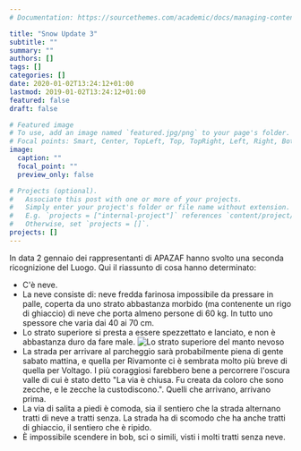 ```yaml
---
# Documentation: https://sourcethemes.com/academic/docs/managing-content/

title: "Snow Update 3"
subtitle: ""
summary: ""
authors: []
tags: []
categories: []
date: 2020-01-02T13:24:12+01:00
lastmod: 2019-01-02T13:24:12+01:00
featured: false
draft: false

# Featured image
# To use, add an image named `featured.jpg/png` to your page's folder.
# Focal points: Smart, Center, TopLeft, Top, TopRight, Left, Right, BottomLeft, Bottom, BottomRight.
image:
  caption: ""
  focal_point: ""
  preview_only: false

# Projects (optional).
#   Associate this post with one or more of your projects.
#   Simply enter your project's folder or file name without extension.
#   E.g. `projects = ["internal-project"]` references `content/project/deep-learning/index.md`.
#   Otherwise, set `projects = []`.
projects: []
---
```


In data 2 gennaio dei rappresentanti di APAZAF hanno svolto una seconda ricognizione del Luogo. Qui il riassunto di cosa hanno determinato:
* C'è neve.
* La neve consiste di: neve fredda farinosa impossibile da pressare in palle, coperta da uno strato abbastanza morbido (ma contenente un rigo di ghiaccio) di neve che porta almeno persone di 60 kg. In tutto uno spessore che varia dai 40 ai 70 cm.
* Lo strato superiore si presta a essere spezzettato e lanciato, e non è abbastanza duro da fare male.
![Lo strato superiore del manto nevoso](/img/post/strata.jpg)
* La strada per arrivare al parcheggio sarà probabilmente piena di gente sabato mattina, e quella per Rivamonte ci è sembrata molto più breve di quella per Voltago. I più coraggiosi farebbero bene a percorrere l'oscura valle di cui è stato detto "La via è chiusa. Fu creata da coloro che sono zecche, e le zecche la custodiscono.". Quelli che arrivano, arrivano prima.
* La via di salita a piedi è comoda, sia il sentiero che la strada alternano tratti di neve a tratti senza. La strada ha di scomodo che ha anche tratti di ghiaccio, il sentiero che è ripido. 
* È impossibile scendere in bob, sci o simili, visti i molti tratti senza neve.

